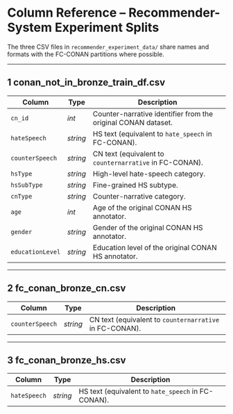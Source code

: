 # Column Reference – Recommender-System Experiment Splits

The three CSV files in `recommender_experiment_data/` share names and formats
with the FC-CONAN partitions where possible.

---

## 1  conan_not_in_bronze_train_df.csv

| Column           | Type    | Description |
|------------------|---------|-------------|
| `cn_id`          | *int*   | Counter-narrative identifier from the original CONAN dataset. |
| `hateSpeech`     | *string*| HS text (equivalent to `hate_speech` in FC-CONAN). |
| `counterSpeech`  | *string*| CN text (equivalent to `counternarrative` in FC-CONAN). |
| `hsType`         | *string*| High-level hate-speech category. |
| `hsSubType`      | *string*| Fine-grained HS subtype. |
| `cnType`         | *string*| Counter-narrative category. |
| `age`            | *int*   | Age of the original CONAN HS annotator. |
| `gender`         | *string*| Gender of the original CONAN HS annotator. |
| `educationLevel` | *string*| Education level of the original CONAN HS annotator. |

---

## 2  fc_conan_bronze_cn.csv

| Column          | Type    | Description |
|-----------------|---------|-------------|
| `counterSpeech` | *string*| CN text (equivalent to `counternarrative` in FC-CONAN). |

---

## 3  fc_conan_bronze_hs.csv

| Column      | Type    | Description |
|-------------|---------|-------------|
| `hateSpeech`| *string*| HS text (equivalent to `hate_speech` in FC-CONAN). |
